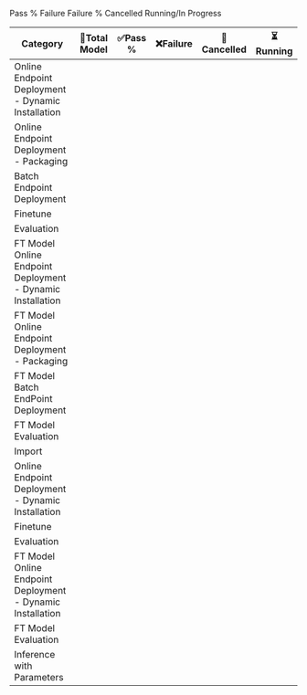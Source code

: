 Pass %	Failure	Failure %	Cancelled	Running/In Progress

| Category        | 🚀Total Model| ✅Pass %|❌Failure|🚫Cancelled|⏳Running| 
| ----------- | ----------------- | -------- | -------- | --------  | -------- |
| Online Endpoint Deployment - Dynamic Installation       
| Online Endpoint Deployment - Packaging   
| Batch Endpoint Deployment 
| Finetune          
| Evaluation   
| FT Model Online Endpoint Deployment - Dynamic Installation 
| FT Model Online Endpoint Deployment - Packaging
| FT Model Batch EndPoint Deployment
| FT Model Evaluation
| Import
| Online Endpoint Deployment - Dynamic Installation
| Finetune
| Evaluation
| FT Model Online Endpoint Deployment - Dynamic Installation
| FT Model Evaluation
| Inference with Parameters
